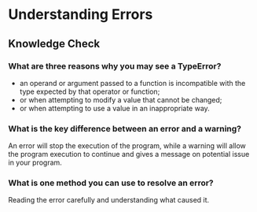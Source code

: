 # Understanding Errors

## Knowledge Check

### What are three reasons why you may see a TypeError?

- an operand or argument passed to a function is incompatible with the type expected by that operator or function;
- or when attempting to modify a value that cannot be changed;
- or when attempting to use a value in an inappropriate way.

### What is the key difference between an error and a warning?

An error will stop the execution of the program, while a warning will allow the program execution to continue and gives a message on potential issue in your program.

### What is one method you can use to resolve an error?

Reading the error carefully and understanding what caused it.